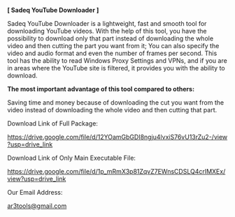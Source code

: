 
**[ Sadeq YouTube Downloader ]**

Sadeq YouTube Downloader is a lightweight, fast and smooth tool for downloading YouTube videos.
With the help of this tool, you have the possibility to download only that part instead of downloading the whole video and then cutting the part you want from it;
You can also specify the video and audio format and even the number of frames per second.
This tool has the ability to read Windows Proxy Settings and VPNs, and if you are in areas where the YouTube site is filtered, it provides you with the ability to download.

**The most important advantage of this tool compared to others:**

Saving time and money because of downloading the cut you want from the video instead of downloading the whole video and then cutting that part.

Download Link of Full Package:

https://drive.google.com/file/d/12YOamGbGDI8ngju4lvxiS76vU13rZu2-/view?usp=drive_link

Download Link of Only Main Executable File:

https://drive.google.com/file/d/1p_mRmX3p81ZqvZ7EWnsCDSLQ4crIMXEx/view?usp=drive_link

Our Email Address:

ar3tools@gmail.com
